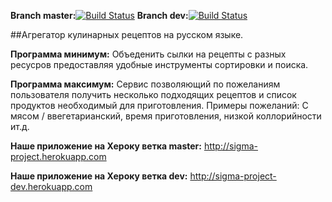 **Branch master:**[![Build Status](https://travis-ci.org/volodya8bit/sigma_project.svg?branch=master)](https://travis-ci.org/volodya8bit/sigma_project)
**Branch dev:**[![Build Status](https://travis-ci.org/volodya8bit/sigma_project.svg?branch=dev)](https://travis-ci.org/volodya8bit/sigma_project)

##Агрегатор кулинарных рецептов на русском языке.

**Программа минимум:** Объеденить сылки на рецепты с разных ресусров предоставляя удобные инструменты сортировки и поиска.

**Программа максимум:** Сервис позволяющий по пожеланиям пользователя получить несколько подходящих рецептов и список продуктов необходимый для приготовления. Примеры пожеланий: С мясом / ввегетарианский, время приготовления, низкой коллорийности ит.д.

**Наше приложение на Хероку ветка master:** http://sigma-project.herokuapp.com

**Наше приложение на Хероку ветка dev:** http://sigma-project-dev.herokuapp.com